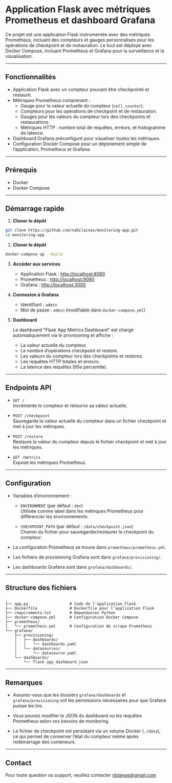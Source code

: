 # Application Flask avec métriques Prometheus et dashboard Grafana

Ce projet est une application Flask instrumentée avec des métriques Prometheus, incluant des compteurs et gauges personnalisés pour les opérations de checkpoint et de restauration. Le tout est déployé avec Docker Compose, incluant Prometheus et Grafana pour la surveillance et la visualisation.

---

## Fonctionnalités

- Application Flask avec un compteur pouvant être checkpointé et restauré.
- Métriques Prometheus comprenant :
  - Gauge pour la valeur actuelle du compteur (`cell_counter`).
  - Compteurs pour les opérations de checkpoint et de restauration.
  - Gauges pour les valeurs du compteur lors des checkpoints et restaurations.
  - Métriques HTTP : nombre total de requêtes, erreurs, et histogramme de latence.
- Dashboard Grafana préconfiguré pour visualiser toutes les métriques.
- Configuration Docker Compose pour un déploiement simple de l’application, Prometheus et Grafana.

---

## Prérequis

- Docker
- Docker Compose

---

## Démarrage rapide

1. **Cloner le dépôt**

```bash
git clone https://github.com/nabilainas/monitoring-app.git
cd monitoring-app
```

1. **Cloner le dépôt**

```bash
docker-compose up --build
```

3. **Accéder aux services**

   - Application Flask : [http://localhost:8080](http://localhost:8080)
   - Prometheus : [http://localhost:9090](http://localhost:9090)
   - Grafana : [http://localhost:3000](http://localhost:3000)

4. **Connexion à Grafana**

   - Identifiant : `admin`
   - Mot de passe : `admin` (modifiable dans `docker-compose.yml`)

5. **Dashboard**

   Le dashboard "Flask App Metrics Dashboard" est chargé automatiquement via le provisioning et affiche :

   - La valeur actuelle du compteur.
   - Le nombre d’opérations checkpoint et restore.
   - Les valeurs du compteur lors des checkpoints et restores.
   - Les requêtes HTTP totales et erreurs.
   - La latence des requêtes (95e percentile).

---

## Endpoints API

- `GET /`  
  Incrémente le compteur et retourne sa valeur actuelle.

- `POST /checkpoint`  
  Sauvegarde la valeur actuelle du compteur dans un fichier checkpoint et met à jour les métriques.

- `POST /restore`  
  Restaure la valeur du compteur depuis le fichier checkpoint et met à jour les métriques.

- `GET /metrics`  
  Expose les métriques Prometheus.

---

## Configuration

- Variables d’environnement :

  - `ENVIRONMENT` (par défaut : `dev`)  
    Utilisée comme label dans les métriques Prometheus pour différencier les environnements.

  - `CHECKPOINT_PATH` (par défaut : `/data/checkpoint.json`)  
    Chemin du fichier pour sauvegarder/restaurer le checkpoint du compteur.

- La configuration Prometheus se trouve dans `prometheus/prometheus.yml`.

- Les fichiers de provisioning Grafana sont dans `grafana/provisioning/`.

- Les dashboards Grafana sont dans `grafana/dashboards/`.

---

## Structure des fichiers

```
.
├── app.py                  # Code de l’application Flask
├── Dockerfile              # Dockerfile pour l’application Flask
├── requirements.txt        # Dépendances Python
├── docker-compose.yml      # Configuration Docker Compose
├── prometheus/
│   └── prometheus.yml      # Configuration de scrape Prometheus
└── grafana/
    ├── provisioning/
    │   ├── dashboards/
    │   │   └── dashboards.yaml
    │   └── datasources/
    │       └── datasource.yaml
    └── dashboards/
        └── flask_app_dashboard.json
```

---

## Remarques

- Assurez-vous que les dossiers `grafana/dashboards` et `grafana/provisioning` ont les permissions nécessaires pour que Grafana puisse les lire.

- Vous pouvez modifier le JSON du dashboard ou les requêtes Prometheus selon vos besoins de monitoring.

- Le fichier de checkpoint est persistant via un volume Docker (`./data`), ce qui permet de conserver l’état du compteur même après redémarrage des conteneurs.

---

## Contact

Pour toute question ou support, veuillez contacter nblainas@gmail.com